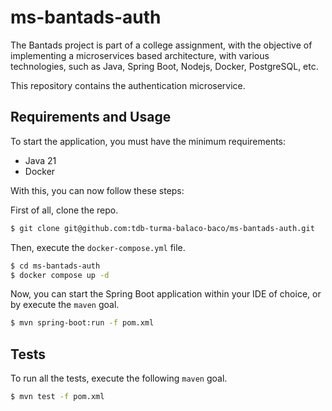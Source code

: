 # ms-bantads-auth

The Bantads project is part of a college assignment, with the objective of implementing
a microservices based architecture, with various technologies, such as
Java, Spring Boot, Nodejs, Docker, PostgreSQL, etc.

This repository contains the authentication microservice.

## Requirements and Usage

To start the application, you must have the minimum requirements:

- Java 21
- Docker

With this, you can now follow these steps:

First of all, clone the repo.
```bash
$ git clone git@github.com:tdb-turma-balaco-baco/ms-bantads-auth.git
```

Then, execute the `docker-compose.yml` file.
```bash
$ cd ms-bantads-auth
$ docker compose up -d
```

Now, you can start the Spring Boot application within your IDE of choice, or
by execute the `maven` goal.
```bash
$ mvn spring-boot:run -f pom.xml
```

## Tests

To run all the tests, execute the following `maven` goal.
```bash
$ mvn test -f pom.xml
```

